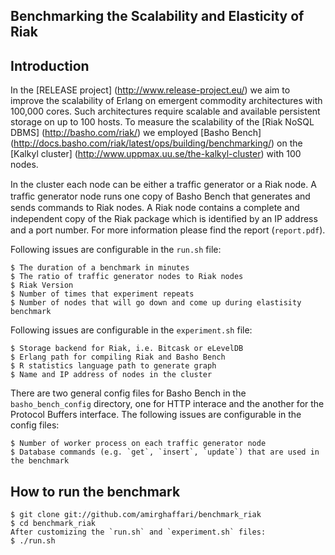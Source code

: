 Benchmarking the Scalability and Elasticity of Riak
-----------

Introduction
------------
In the [RELEASE project] (http://www.release-project.eu/) we aim to improve the scalability of Erlang on emergent commodity architectures with 100,000 cores. Such architectures require scalable and available persistent storage on up to 100 hosts. To measure the scalability of the [Riak NoSQL DBMS] (http://basho.com/riak/) we employed [Basho Bench] (http://docs.basho.com/riak/latest/ops/building/benchmarking/) on the [Kalkyl cluster] (http://www.uppmax.uu.se/the-kalkyl-cluster) with 100 nodes.

In the cluster each node can be either a trafﬁc generator or a Riak node. A trafﬁc generator node runs one copy of Basho Bench that generates and sends commands to Riak nodes. A Riak node contains a complete and independent copy of the Riak package which is identiﬁed by an IP address and a port number.
For more information please find the report (`report.pdf`).

Following issues are configurable in the `run.sh` file:

	$ The duration of a benchmark in minutes
	$ The ratio of traffic generator nodes to Riak nodes
	$ Riak Version
	$ Number of times that experiment repeats
	$ Number of nodes that will go down and come up during elastisity benchmark
	
Following issues are configurable in the `experiment.sh` file:

	$ Storage backend for Riak, i.e. Bitcask or eLevelDB 
	$ Erlang path for compiling Riak and Basho Bench
	$ R statistics language path to generate graph
	$ Name and IP address of nodes in the cluster
	
There are two general config files for Basho Bench in the `basho_bench_config` directory, one for HTTP interace and the another for the Protocol Buffers interface. The following issues are configurable in the config files:

	$ Number of worker process on each traffic generator node
	$ Database commands (e.g. `get`, `insert`, `update`) that are used in the benchmark

How to run the benchmark  
----------------------------------------

	$ git clone git://github.com/amirghaffari/benchmark_riak
	$ cd benchmark_riak
	After customizing the `run.sh` and `experiment.sh` files:
	$ ./run.sh 

